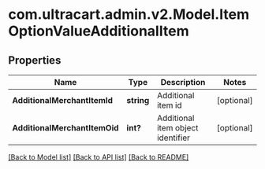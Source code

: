 # com.ultracart.admin.v2.Model.ItemOptionValueAdditionalItem
## Properties

Name | Type | Description | Notes
------------ | ------------- | ------------- | -------------
**AdditionalMerchantItemId** | **string** | Additional item id | [optional] 
**AdditionalMerchantItemOid** | **int?** | Additional item object identifier | [optional] 


[[Back to Model list]](../README.md#documentation-for-models) [[Back to API list]](../README.md#documentation-for-api-endpoints) [[Back to README]](../README.md)

